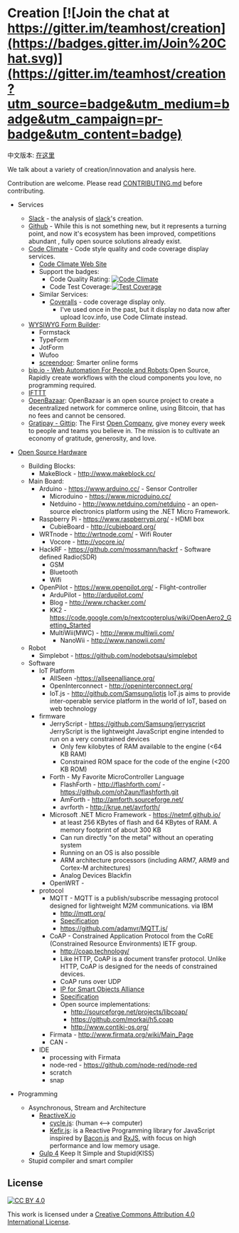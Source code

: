 # Creation [![Join the chat at https://gitter.im/teamhost/creation](https://badges.gitter.im/Join%20Chat.svg)](https://gitter.im/teamhost/creation?utm_source=badge&utm_medium=badge&utm_campaign=pr-badge&utm_content=badge)

中文版本: [在这里](README.cn.md)

We talk about a variety of creation/innovation and analysis here.

Contribution are welcome. Please read [CONTRIBUTING.md][contributing] before contributing.

* Services
  * [Slack](service/slack.md) - the analysis of [slack][slack]'s creation.
  * [Github]() - While this is not something new, but it represents a turning point, and now it's ecosystem has been improved, competitions abundant , fully open source solutions already exist.
  * [Code Climate](service/codeclimate.md) - Code style quality and code coverage display services.
    * [Code Climate Web Site][codeclimate]
    * Support the badges:
      * Code Quality Rating: [![Code Climate](https://codeclimate.com/github/snowyu/property-manager.js/badges/gpa.svg)](https://codeclimate.com/github/snowyu/property-manager.js)
      * Code Test Coverage:[![Test Coverage](https://codeclimate.com/github/snowyu/property-manager.js/badges/coverage.svg)](https://codeclimate.com/github/snowyu/property-manager.js/coverage)
    * Similar Services:
      * [Coveralls](https://coveralls.io/) - code coverage display only.
        * I've used once in the past, but it display no data now after upload lcov.info, use Code Climate instead.
  * [WYSIWYG Form Builder]():
    * Formstack
    * TypeForm
    * JotForm
    * Wufoo
    * [screendoor](http://www.dobt.co/screendoor/): Smarter online forms
  * [bip.io - Web Automation For People and Robots](https://bip.io/):Open Source, Rapidly create workflows with the cloud components you love, no programming required.
  * [IFTTT](https://ifttt.com/)
  * [OpenBazaar](https://openbazaar.org/): OpenBazaar is an open source project to create a decentralized network for commerce online, using Bitcoin, that has no fees and cannot be censored.
  * [Gratipay - Gittip](https://gratipay.com): The First [Open Company][OpenCompany], give money every week to people and teams you believe in. The mission is to cultivate an economy of gratitude, generosity, and love.
* [Open Source Hardware](https://en.wikipedia.org/wiki/Open-source_hardware)
  * Building Blocks:
    * MakeBlock - http://www.makeblock.cc/
  * Main Board:
    * Arduino - https://www.arduino.cc/ - Sensor Controller
      * Microduino - https://www.microduino.cc/
      * Netduino - http://www.netduino.com/netduino - an open-source electronics platform using the .NET Micro Framework.
    * Raspberry Pi - https://www.raspberrypi.org/ - HDMI box
      * CubieBoard - http://cubieboard.org/
    * WRTnode - http://wrtnode.com/ - Wifi Router
      * Vocore - http://vocore.io/
    * HackRF - https://github.com/mossmann/hackrf - Software defined Radio(SDR)
      * GSM
      * Bluetooth
      * Wifi
    * OpenPilot - https://www.openpilot.org/ - Flight-controller
      * ArduPilot - http://ardupilot.com/
      * Blog - http://www.rchacker.com/
      * KK2 - https://code.google.com/p/nextcopterplus/wiki/OpenAero2_Getting_Started
      * MultiWii(MWC) - http://www.multiwii.com/
        * NanoWii - http://www.nanowii.com/
  * Robot
    * Simplebot - https://github.com/nodebotsau/simplebot
  * Software
    * IoT Platform
      * AllSeen -https://allseenalliance.org/
      * OpenInterconnect - http://openinterconnect.org/
      * IoT.js - http://github.com/Samsung/iotjs
        IoT.js aims to provide inter-operable service platform in the world of IoT, based on web technology
    * firmware
      * JerryScript - https://github.com/Samsung/jerryscript
        JerryScript is the lightweight JavaScript engine intended to run on a very constrained devices
        * Only few kilobytes of RAM available to the engine (<64 KB RAM)
        * Constrained ROM space for the code of the engine (<200 KB ROM)
      * Forth - My Favorite MicroController Language
        * FlashForth - http://flashforth.com/ - https://github.com/oh2aun/flashforth.git
        * AmForth - http://amforth.sourceforge.net/
        * avrforth - http://krue.net/avrforth/
      * Microsoft .NET Micro Framework - https://netmf.github.io/
        * at least 256 KBytes of flash and 64 KBytes of RAM. A memory footprint of about 300 KB
        * Can run directly "on the metal" without an operating system
        * Running on an OS is also possible
        * ARM architecture processors (including ARM7, ARM9 and Cortex-M architectures)
        * Analog Devices Blackfin
      * OpenWRT -
    * protocol
      * MQTT - MQTT is a publish/subscribe messaging protocol designed for lightweight M2M communications. via IBM
        * http://mqtt.org/
        * [Specification](http://www.ibm.com/developerworks/webservices/library/ws-mqtt/index.html)
        * https://github.com/adamvr/MQTT.js/
      * CoAP - Constrained Application Protocol from the CoRE (Constrained Resource Environments) IETF group.
        * http://coap.technology/
        * Like HTTP, CoAP is a document transfer protocol. Unlike HTTP, CoAP is designed for the needs of constrained devices.
        * CoAP runs over UDP
        * [IP for Smart Objects Alliance](http://www.ipso-alliance.org/)
        * [Specification](http://tools.ietf.org/html/draft-ietf-core-coap)
        * Open source implementations:
          * http://sourceforge.net/projects/libcoap/
          * https://github.com/morkai/h5.coap
          * http://www.contiki-os.org/
      * Firmata - http://www.firmata.org/wiki/Main_Page
      * CAN -
    * IDE
      * processing with Firmata
      * node-red - https://github.com/node-red/node-red
      * scratch
      * snap

* Programming
  * Asynchronous, Stream and Architecture
    * [ReactiveX.io](http://ReactiveX.io)
      * [cycle.js](http://cycle.js.org): (human <--> computer)
      * [Kefir.js](https://github.com/rpominov/kefir): is a Reactive Programming library for JavaScript inspired by [Bacon.js][bacon.js] and [RxJS][rxjs], with focus on high performance and low memory usage.
    * [Gulp 4](https://github.com/gulpjs/gulp/tree/4.0) Keep It Simple and Stupid(KISS)
  * Stupid compiler and smart compiler



## License

[![CC BY 4.0](https://i.creativecommons.org/l/by/4.0/88x31.png)][CCBY4]

This work is licensed under a [Creative Commons Attribution 4.0 International License][CCBY4].


[slack]: https://slack.com/
[bacon.js]: https://github.com/baconjs/bacon.js
[rxjs]: http://reactive-extensions.github.io/RxJS/
[codeclimate]:https://codeclimate.com
[contributing]: https://github.com/teamhost/creation/blob/master/CONTRIBUTING.md
[OpenCompany]: http://www.opencompany.org
[CCBY4]: https://creativecommons.org/licenses/by/4.0/
